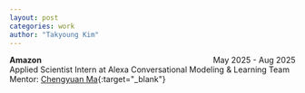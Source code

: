 ```yaml
---
layout: post
categories: work
author: "Takyoung Kim"
---
```


<strong>Amazon</strong> <span style="float:right">May 2025 - Aug 2025</span><br>
Applied Scientist Intern at Alexa Conversational Modeling & Learning Team<br>
Mentor: [Chengyuan Ma](https://www.amazon.science/author/chengyuan-ma){:target="_blank"}